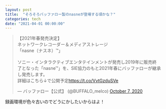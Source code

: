 ```yaml
---
layout: post
title:  "そろそろバッファロー製のnasneが登場する頃かな？"
categories: tech
date: "2021-04-01 00:00:00"
---
```


<blockquote class="twitter-tweet tw-align-center"><p lang="ja" dir="ltr">【2021年春発売決定】<br>ネットワークレコーダー＆メディアストレージ<br>「nasne（ナスネ）™」<br><br>ソニー・インタラクティブエンタテインメントが発売し2019年に販売終了となった「nasne™」を、SIE協力のもと2021年春にバッファローが継承し発売します。<br>詳細はこちら↓で公開予定<a href="https://t.co/VvtGzduSVe">https://t.co/VvtGzduSVe</a></p>&mdash; バッファロー【公式】 (@BUFFALO_melco) <a href="https://twitter.com/BUFFALO_melco/status/1313656151465029632?ref_src=twsrc%5Etfw">October 7, 2020</a></blockquote> <script async src="https://platform.twitter.com/widgets.js" charset="utf-8"></script>

録画環境が色々古いのでどうにかしたいからはよ！
